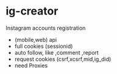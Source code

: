 # ig-creator
Instagram accounts registration
- (mobile,web) api
- full cookies (sessionid)
- auto follow, like ,comment ,report
- request cookies (csrf,xcsrf,mid,ig_did)
- need Proxies 
